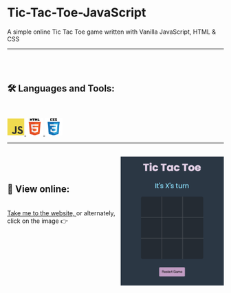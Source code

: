  
<!-- Title Description -->
# Tic-Tac-Toe-JavaScript
A simple online Tic Tac Toe game written with Vanilla JavaScript, HTML &amp; CSS

<hr>

<br>
<br>
<!-- Technologies used -->
<div name = "Technologies"> 
<h2 align="left">🛠 Languages and Tools:</h2>
<br>
<p>
<a href="https://developer.mozilla.org/en-US/docs/Web/JavaScript" target="_blank" rel="noreferrer"> <img src="https://raw.githubusercontent.com/devicons/devicon/master/icons/javascript/javascript-original.svg" alt="javascript" width="40" height="40"/> </a> <a href="https://www.w3.org/html/" target="_blank" rel="noreferrer"> <img src="https://raw.githubusercontent.com/devicons/devicon/master/icons/html5/html5-original-wordmark.svg" alt="html5" width="40" height="40"/> </a>
<a href="https://www.w3schools.com/css/" target="_blank" rel="noreferrer"> <img src="https://raw.githubusercontent.com/devicons/devicon/master/icons/css3/css3-original-wordmark.svg" alt="css3" width="40" height="40"/> </a>
</p>
</div>

<hr>

<br>
 <!-- Screenshot -->
  <a href="https://deftpegtictactoejs.netlify.app/" target="_blank" rel="noreferrer"> <img align="right" src="./assets/ticTacToeScreenShot.png" alt="Tic Tac Toe Screen" height="300"/> </a> 

<br>
<br>

   <!-- Online link -->
   <div name = "Online presence"> 
<h2 align="left">👀 View online:</h2>
<br>
<a href="https://deftpegtictactoejs.netlify.app/" target="_blank" rel="noreferrer">
Take me to the website, </a>
or alternately, click on the image 👉

</div>



